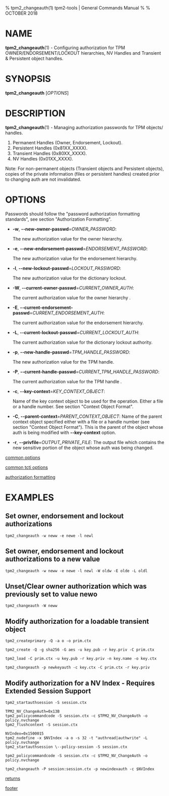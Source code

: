 % tpm2_changeauth(1) tpm2-tools | General Commands Manual
%
% OCTOBER 2018

# NAME

**tpm2_changeauth**(1) - Configuring authorization for TPM OWNER/ENDORSEMENT/LOCKOUT hierarchies,
NV Handles and Transient & Persistent object handles.

# SYNOPSIS

**tpm2_changeauth** [*OPTIONS*]

# DESCRIPTION

**tpm2_changeauth**(1) - Managing authorization passwords for TPM objects/ handles.
1. Permanent Handles (Owner, Endorsement, Lockout).
2. Persistent Handles (0x81XX_XXXX).
3. Transient Handles (0x80XX_XXXX).
4. NV Handles (0x01XX_XXXX).

Note: For non-permanent objects (Transient objects and Persistent objects),
copies of the private information (files or persistent handles) created prior
to changing auth are not invalidated.

# OPTIONS

Passwords should follow the "password authorization formatting standards",
see section "Authorization Formatting".

  * **-w**, **\--new-owner-passwd**=_OWNER\_PASSWORD_:

    The new authorization value for the owner hierarchy.

  * **-e**, **\--new-endorsement-passwd**=_ENDORSEMENT\_PASSWORD_:

    The new authorization value for the endorsement hierarchy.

  * **-l**, **\--new-lockout-passwd**=_LOCKOUT\_PASSWORD_:

    The new authorization value for the dictionary lockout.

  * **-W**, **\--current-owner-passwd**=_CURRENT\_OWNER\_AUTH_:

    The current authorization value for the owner hierarchy .

  * **-E**, **\--current-endorsement-passwd**=_CURRENT\_ENDORSEMENT\_AUTH_:

    The current authorization value for the endorsement hierarchy.

  * **-L**, **\--current-lockout-passwd**=_CURRENT\_LOCKOUT\_AUTH_:

    The current authorization value for the dictionary lockout authority.

  * **-p**, **\--new-handle-passwd**=_TPM\_HANDLE\_PASSWORD_:

    The new authorization value for the TPM handle.

  * **-P**, **\--current-handle-passwd**=_CURRENT\_TPM\_HANDLE\_PASSWORD_:

    The current authorization value for the TPM handle .

  * **-c**, **\--key-context**=_KEY\_CONTEXT\_OBJECT_:

    Name of the key context object to be used for the operation.
    Either a file or a handle number. See section "Context Object Format".

  * **-C**, **\--parent-context**=_PARENT\_CONTEXT\_OBJECT_:
    Name of the parent context object specified either with a file or a handle number
    (see section "Context Object Format").
    This is the parent of the object whose auth is being modified with **\--key-context** option.

  * **-r**, **\--privfile**=_OUTPUT\_PRIVATE\_FILE_:
    The output file which contains the new sensitive portion of the object whose auth was being changed.

[common options](common/options.md)

[common tcti options](common/tcti.md)

[authorization formatting](common/authorizations.md)

# EXAMPLES

## Set owner, endorsement and lockout authorizations
```
tpm2_changeauth -w neww -e newe -l newl
```

## Set owner, endorsement and lockout authorizations to a new value
```
tpm2_changeauth -w neww -e newe -l newl -W oldw -E olde -L oldl
```

## Unset/Clear owner authorization which was previously set to value newo
```
tpm2_changeauth -W neww
```

## Modify authorization for a loadable transient object
```
tpm2_createprimary -Q -a o -o prim.ctx

tpm2_create -Q -g sha256 -G aes -u key.pub -r key.priv -C prim.ctx

tpm2_load -C prim.ctx -u key.pub -r key.priv -n key.name -o key.ctx

tpm2_changeauth -p newkeyauth -c key.ctx -C prim.ctx -r key.priv
```

## Modify authorization for a NV Index - Requires Extended Session Support
```
tpm2_startauthsession -S session.ctx

TPM2_NV_ChangeAuth=0x13B
tpm2_policycommandcode -S session.ctx -c $TPM2_NV_ChangeAuth -o policy.nvchange
tpm2_flushcontext -S session.ctx

NVIndex=0x1500015
tpm2_nvdefine -x $NVIndex -a o -s 32 -t "authread|authwrite" -L policy.nvchange
tpm2_startauthsession \--policy-session -S session.ctx

tpm2_policycommandcode -S session.ctx -c $TPM2_NV_ChangeAuth -o policy.nvchange

tpm2_changeauth -P session:session.ctx -p newindexauth -c $NVIndex
```

[returns](common/returns.md)

[footer](common/footer.md)
